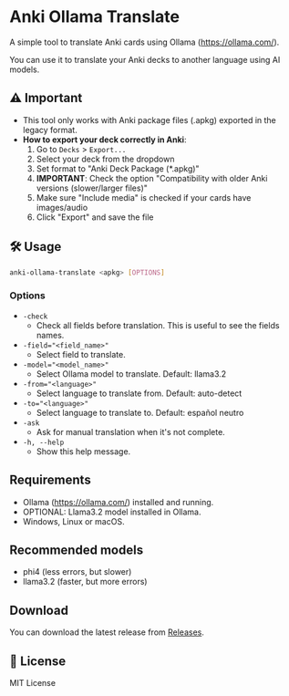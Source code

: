 # Anki Ollama Translate

A simple tool to translate Anki cards using Ollama (https://ollama.com/).

You can use it to translate your Anki decks to another language using AI models.

## ⚠️ Important

- This tool only works with Anki package files (.apkg) exported in the legacy format.
- **How to export your deck correctly in Anki**:
  1. Go to `Decks` > `Export...`
  2. Select your deck from the dropdown
  3. Set format to "Anki Deck Package (*.apkg)"
  4. **IMPORTANT**: Check the option "Compatibility with older Anki versions (slower/larger files)"
  5. Make sure "Include media" is checked if your cards have images/audio
  6. Click "Export" and save the file

## 🛠️ Usage

```sh
anki-ollama-translate <apkg> [OPTIONS]
```

### Options

- `-check`
  - Check all fields before translation. This is useful to see the fields names.
- `-field="<field_name>"`
  - Select field to translate.
- `-model="<model_name>"`
  - Select Ollama model to translate. Default: llama3.2
- `-from="<language>"`
  - Select language to translate from. Default: auto-detect
- `-to="<language>"`
  - Select language to translate to. Default: español neutro
- `-ask`
  - Ask for manual translation when it's not complete. 
- `-h, --help`
  - Show this help message.

## Requirements

- Ollama (https://ollama.com/) installed and running.
- OPTIONAL: Llama3.2 model installed in Ollama.
- Windows, Linux or macOS.

## Recommended models

- phi4 (less errors, but slower)
- llama3.2 (faster, but more errors)

## Download

You can download the latest release from [Releases](https://github.com/jonathanhecl/anki-ollama-translate/releases).

## 📝 License

MIT License
